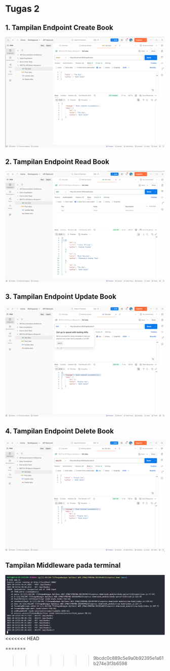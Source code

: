 # Tugas 2

## 1. Tampilan Endpoint Create Book
![Tampilan Endpoint Create Book](SS/SS1.png)

## 2. Tampilan Endpoint Read Book
![Tampilan Endpoint Read Book](SS/SS2.png)

## 3. Tampilan Endpoint Update Book
![Tampilan Endpoint Update Book](SS/SS3.png)

## 4. Tampilan Endpoint Delete Book
![Tampilan Endpoint Delete Book](SS/SS4.png)

## Tampilan Middleware pada terminal
![Tampilan Middleware pada terminal](SS/SS-MW.png) 
<<<<<<< HEAD

=======
>>>>>>> 9bcdc0c889c5e9a0b92395e1a61b274e3f3b6598
